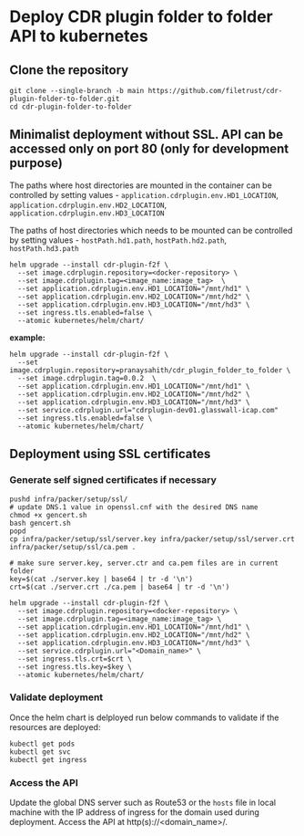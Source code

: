 # Deploy CDR plugin folder to folder API to kubernetes

## Clone the repository
```
git clone --single-branch -b main https://github.com/filetrust/cdr-plugin-folder-to-folder.git
cd cdr-plugin-folder-to-folder
```

## Minimalist deployment without SSL. API can be accessed only on port 80 (only for development purpose)

The paths where host directories are mounted in the container can be controlled by setting values - `application.cdrplugin.env.HD1_LOCATION`, `application.cdrplugin.env.HD2_LOCATION`, `application.cdrplugin.env.HD3_LOCATION`

The paths of host directories which needs to be mounted can be controlled by setting values - `hostPath.hd1.path`, `hostPath.hd2.path`, `hostPath.hd3.path`

```
helm upgrade --install cdr-plugin-f2f \
  --set image.cdrplugin.repository=<docker-repository> \
  --set image.cdrplugin.tag=<image_name:image_tag>  \
  --set application.cdrplugin.env.HD1_LOCATION="/mnt/hd1" \
  --set application.cdrplugin.env.HD2_LOCATION="/mnt/hd2" \
  --set application.cdrplugin.env.HD3_LOCATION="/mnt/hd3" \
  --set ingress.tls.enabled=false \
  --atomic kubernetes/helm/chart/
```

**example:**
```
helm upgrade --install cdr-plugin-f2f \
  --set image.cdrplugin.repository=pranaysahith/cdr_plugin_folder_to_folder \
  --set image.cdrplugin.tag=0.0.2  \
  --set application.cdrplugin.env.HD1_LOCATION="/mnt/hd1" \
  --set application.cdrplugin.env.HD2_LOCATION="/mnt/hd2" \
  --set application.cdrplugin.env.HD3_LOCATION="/mnt/hd3" \
  --set service.cdrplugin.url="cdrplugin-dev01.glasswall-icap.com"
  --set ingress.tls.enabled=false \
  --atomic kubernetes/helm/chart/
```


## Deployment using SSL certificates

### Generate self signed certificates if necessary
```
pushd infra/packer/setup/ssl/
# update DNS.1 value in openssl.cnf with the desired DNS name
chmod +x gencert.sh
bash gencert.sh
popd
cp infra/packer/setup/ssl/server.key infra/packer/setup/ssl/server.crt infra/packer/setup/ssl/ca.pem .
```

```
# make sure server.key, server.ctr and ca.pem files are in current folder
key=$(cat ./server.key | base64 | tr -d '\n')
crt=$(cat ./server.crt ./ca.pem | base64 | tr -d '\n')

helm upgrade --install cdr-plugin-f2f \
  --set image.cdrplugin.repository=<docker-repository> \
  --set image.cdrplugin.tag=<image_name:image_tag> \
  --set application.cdrplugin.env.HD1_LOCATION="/mnt/hd1" \
  --set application.cdrplugin.env.HD2_LOCATION="/mnt/hd2" \
  --set application.cdrplugin.env.HD3_LOCATION="/mnt/hd3" \
  --set service.cdrplugin.url="<Domain_name>" \
  --set ingress.tls.crt=$crt \
  --set ingress.tls.key=$key \
  --atomic kubernetes/helm/chart/
```

### Validate deployment
Once the helm chart is delployed run below commands to validate if the resources are deployed:
```
kubectl get pods
kubectl get svc
kubectl get ingress
```

### Access the API
Update the global DNS server such as Route53 or the `hosts` file in local machine with the IP address of ingress for the domain used during deployment.
Access the API at http(s)://<domain_name>/.
